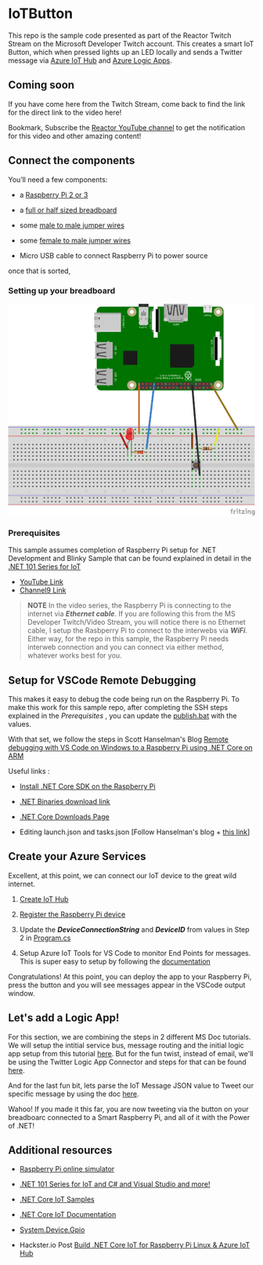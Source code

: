 # IoTButton

This repo is the sample code presented as part of the Reactor Twitch Stream on the Microsoft Developer Twitch account. This creates a smart IoT Button, which when pressed lights up an LED locally and sends a Twitter message via [Azure IoT Hub](https://azure.microsoft.com/en-us/services/iot-hub/) and [Azure Logic Apps](https://docs.microsoft.com/en-us/azure/logic-apps/logic-apps-overview). 


## Coming soon

If you have come here from the Twitch Stream, come back to find the link for the direct link to the video here! 

Bookmark, Subscribe the [Reactor YouTube channel](https://www.youtube.com/channel/UCkm6luGCS3hD25jcEhvRMIA) to get the notification for this video and other amazing content!​

## Connect the components 

You’ll need a few components:

*   a [Raspberry Pi 2 or 3](https://www.adafruit.com/product/3055)

*   a [full or half sized breadboard](https://www.adafruit.com/product/239)

*   some [male to male jumper wires](https://www.adafruit.com/product/758)

*   some [female to male jumper wires](https://www.adafruit.com/product/3633)

*   Micro USB cable to connect Raspberry Pi to power source


once that is sorted, 

### Setting up your breadboard

![breadboard diagram](breadboard.png)

### Prerequisites 

This sample assumes completion of Raspberry Pi setup for .NET Development and Blinky Sample that can be found explained in detail in the [.NET 101 Series for IoT](https://dotnet.microsoft.com/learn/videos)

*   [YouTube Link](https://www.youtube.com/playlist?list=PLdo4fOcmZ0oVZN5yrJbnJ70tMe9itQ10W)
*   [Channel9 Link](https://aka.ms/IoTNet101)

>**NOTE**
In the video series, the Raspberry Pi is connecting to the internet via ***Ethernet cable***. If you are following this from the MS Developer Twitch/Video Stream, you will notice there is no Ethernet cable, I setup the Rasbperry Pi to connect to the interwebs via ***WiFi***. Either way, for the repo in this sample, the Raspberry Pi needs interweb connection and you can connect via either method, whatever works best for you. 


## Setup for VSCode Remote Debugging

This makes it easy to debug the code being run on the Raspberry Pi. To make this work for this sample repo, after completing the SSH steps explained in the *Prerequisites* , you can update the [publish.bat](https://github.com/Sweekriti91/IoTButton/blob/main/publish.bat) with the values. 

With that set, we follow the steps in Scott Hanselman's Blog [Remote debugging with VS Code on Windows to a Raspberry Pi using .NET Core on ARM](https://www.hanselman.com/blog/RemoteDebuggingWithVSCodeOnWindowsToARaspberryPiUsingNETCoreOnARM.aspx)

Useful links : 

*   [Install .NET Core SDK on the Raspberry Pi](https://www.hanselman.com/blog/InstallingTheNETCore2xSDKOnARaspberryPiAndBlinkingAnLEDWithSystemDeviceGpio.aspx)

*   [.NET Binaries download link](https://dotnet.microsoft.com/download/dotnet-core/thank-you/sdk-3.1.301-linux-arm32-binaries)

*   [.NET Core Downloads Page](https://dotnet.microsoft.com/download/dotnet-core/3.1)

*   Editing launch.json and tasks.json [Follow Hanselman's blog + [this link]( https://github.com/OmniSharp/omnisharp-vscode/wiki/Remote-Debugging-On-Linux-Arm#prerequisites])]


## Create your Azure Services

Excellent, at this point, we can connect our IoT device to the great wild internet.

1. [Create IoT Hub](https://docs.microsoft.com/en-us/azure/iot-hub/iot-hub-raspberry-pi-kit-node-get-started#create-an-iot-hub)

2. [Register the Raspberry Pi device](https://docs.microsoft.com/en-us/azure/iot-hub/iot-hub-raspberry-pi-kit-node-get-started#register-a-new-device-in-the-iot-hub)

3. Update the ***DeviceConnectionString*** and ***DeviceID*** from values in Step 2 in [Program.cs](https://github.com/Sweekriti91/IoTButton/blob/main/Program.cs#L14)

4. Setup Azure IoT Tools for VS Code to monitor End Points for messages. This is super easy to setup by following the [documentation](https://docs.microsoft.com/en-us/azure/iot-hub/iot-hub-vscode-iot-toolkit-cloud-device-messaging)

Congratulations! At this point, you can deploy the app to your Raspberry Pi, press the button and you will see messages appear in the VSCode output window. 


## Let's add a Logic App! 

For this section, we are combining the steps in 2 different MS Doc tutorials. We will setup the intitial service bus, message routing and the initial logic app setup from this tutorial [here](https://docs.microsoft.com/en-us/azure/iot-hub/iot-hub-monitoring-notifications-with-azure-logic-apps). But for the fun twist, instead of email, we'll be using the Twitter Logic App Connector and steps for that can be found [here](https://docs.microsoft.com/en-us/azure/connectors/connectors-create-api-twitter). 

And for the last fun bit, lets parse the IoT Message JSON value to Tweet our specific message by using the doc [here](https://docs.microsoft.com/en-us/azure/logic-apps/logic-apps-perform-data-operations#parse-json-action).

Wahoo! If you made it this far, you are now tweeting via the button on your breadboarc connected to a Smart Raspberry Pi, and all of it with the Power of .NET! 


## Additional resources

* [Raspberry Pi online simulator](https://docs.microsoft.com/en-us/azure/iot-hub/iot-hub-raspberry-pi-web-simulator-get-started)

* [.NET 101 Series for IoT and C# and Visual Studio and more!](https://dotnet.microsoft.com/learn/videos)

* [.NET Core IoT Samples](https://github.com/dotnet/iot/tree/master/samples)

* [.NET Core IoT Documentation](https://github.com/dotnet/iot/tree/master/Documentation)

* [System.Device.Gpio](https://github.com/dotnet/iot/tree/master/src/System.Device.Gpio)

* Hackster.io Post [Build .NET Core IoT for Raspberry Pi Linux & Azure IoT Hub](https://www.hackster.io/glovebox/build-net-core-iot-for-raspberry-pi-linux-azure-iot-hub-f095f5#toc-system-device-gpio-4)




